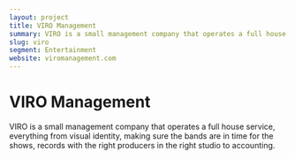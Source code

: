 ```yaml
---
layout: project
title: VIRO Management
summary: VIRO is a small management company that operates a full house service, everything from visual identity, making sure the bands are in time for the shows, records with the right producers in the right studio to accounting.
slug: viro
segment: Entertainment
website: viromanagement.com
---
```


# VIRO Management

VIRO is a small management company that operates a full house service, everything from visual identity, making sure the bands are in time for the shows, records with the right producers in the right studio to accounting.
